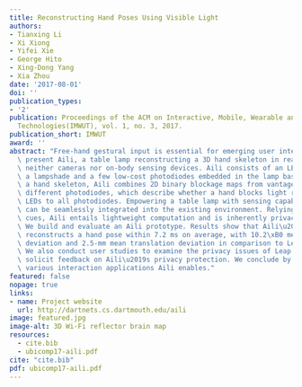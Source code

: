 ```yaml
---
title: Reconstructing Hand Poses Using Visible Light
authors:
- Tianxing Li
- Xi Xiong
- Yifei Xie
- George Hito
- Xing-Dong Yang
- Xia Zhou
date: '2017-08-01'
doi: ''
publication_types:
- '2'
publication: Proceedings of the ACM on Interactive, Mobile, Wearable and Ubiquitous
  Technologies(IMWUT), vol. 1, no. 3, 2017.
publication_short: IMWUT
award: ''
abstract: "Free-hand gestural input is essential for emerging user interactions. We\
  \ present Aili, a table lamp reconstructing a 3D hand skeleton in real time, requiring\
  \ neither cameras nor on-body sensing devices. Aili consists of an LED panel in\
  \ a lampshade and a few low-cost photodiodes embedded in the lamp base. To reconstruct\
  \ a hand skeleton, Aili combines 2D binary blockage maps from vantage points of\
  \ different photodiodes, which describe whether a hand blocks light rays from individual\
  \ LEDs to all photodiodes. Empowering a table lamp with sensing capability, Aili\
  \ can be seamlessly integrated into the existing environment. Relying on such low-level\
  \ cues, Aili entails lightweight computation and is inherently privacy-preserving.\
  \ We build and evaluate an Aili prototype. Results show that Aili\u2019s algorithm\
  \ reconstructs a hand pose within 7.2 ms on average, with 10.2\xB0 mean angular\
  \ deviation and 2.5-mm mean translation deviation in comparison to Leap Motion.\
  \ We also conduct user studies to examine the privacy issues of Leap Motion and\
  \ solicit feedback on Aili\u2019s privacy protection. We conclude by demonstrating\
  \ various interaction applications Aili enables."
featured: false
nopage: true
links:
- name: Project website
  url: http://dartnets.cs.dartmouth.edu/aili
image: featured.jpg
image-alt: 3D Wi-Fi reflector brain map
resources:
  - cite.bib
  - ubicomp17-aili.pdf
cite: "cite.bib"
pdf: ubicomp17-aili.pdf
---
```

